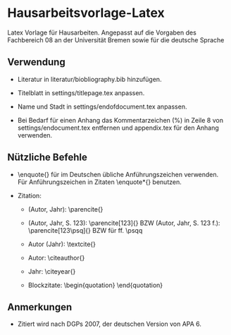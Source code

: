 # Hausarbeitsvorlage-Latex
Latex Vorlage für Hausarbeiten. Angepasst auf die Vorgaben des Fachbereich 08 an der Universität Bremen sowie für die deutsche Sprache

## Verwendung

* Literatur in literatur/biobliography.bib hinzufügen.

* Titelblatt in settings/titlepage.tex anpassen.

* Name und Stadt in settings/endofdocument.tex anpassen.

* Bei Bedarf für einen Anhang das Kommentarzeichen (%) in Zeile 8 von settings/endocument.tex entfernen und appendix.tex für den Anhang verwenden.

## Nützliche Befehle
* \enquote{} für im Deutschen übliche Anführungszeichen verwenden. Für Anführungszeichen in Zitaten \enquote*{} benutzen.
  
  
* Zitation:
  * (Autor, Jahr): \parencite{}
  * (Autor, Jahr, S. 123): \parencite\[123\]{} BZW (Autor, Jahr, S. 123 f.): \parencite\[123\psq\]{} BZW für ff. \psqq
  * Autor (Jahr): \textcite{}
  * Autor: \citeauthor{}
  * Jahr: \citeyear{}
   
  * Blockzitate: \begin{quotation} \end{quotation}
   
   
   

## Anmerkungen

* Zitiert wird nach DGPs 2007, der deutschen Version von APA 6.

